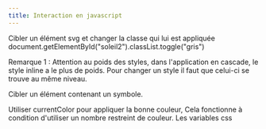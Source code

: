 ```yaml
---
title: Interaction en javascript
---
```


Cibler un élément svg et changer la classe qui lui est appliquée
document.getElementById("soleil2").classList.toggle("gris")

Remarque 1 : Attention au poids des styles, dans l'application en cascade, le style inline a le plus de poids. Pour changer un style il faut que celui-ci se trouve au même niveau.

Cibler un élément contenant un symbole.

Utiliser currentColor pour appliquer la bonne couleur,  Cela fonctionne à condition d'utiliser un nombre restreint de couleur.
Les variables css
